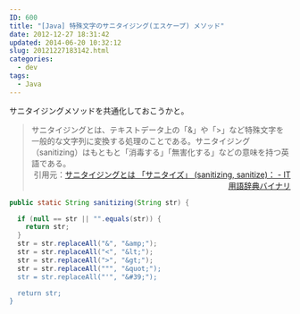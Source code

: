 ```yaml
---
ID: 600
title: "[Java] 特殊文字のサニタイジング(エスケープ) メソッド"
date: 2012-12-27 18:31:42
updated: 2014-06-20 10:32:12
slug: 20121227183142.html
categories:
  - dev
tags:
  - Java
---
```


サニタイジングメソッドを共通化しておこうかと。

<!--more-->
<blockquote>サニタイジングとは、テキストデータ上の「&」や「>」など特殊文字を一般的な文字列に変換する処理のことである。サニタイジング（sanitizing）はもともと「消毒する」「無害化する」などの意味を持つ英語である。
<div align="right">引用元：<a href="http://goo.gl/dMLsl">サニタイジングとは 「サニタイズ」 (sanitizing, sanitize)： - IT用語辞典バイナリ</a></div></blockquote>

```java
public static String sanitizing(String str) {

  if (null == str || "".equals(str)) {
    return str;
  }
  str = str.replaceAll("&", "&amp;");
  str = str.replaceAll("<", "&lt;");
  str = str.replaceAll(">", "&gt;");
  str = str.replaceAll(""", "&quot;");
  str = str.replaceAll("'", "&#39;");

  return str;
}
```
